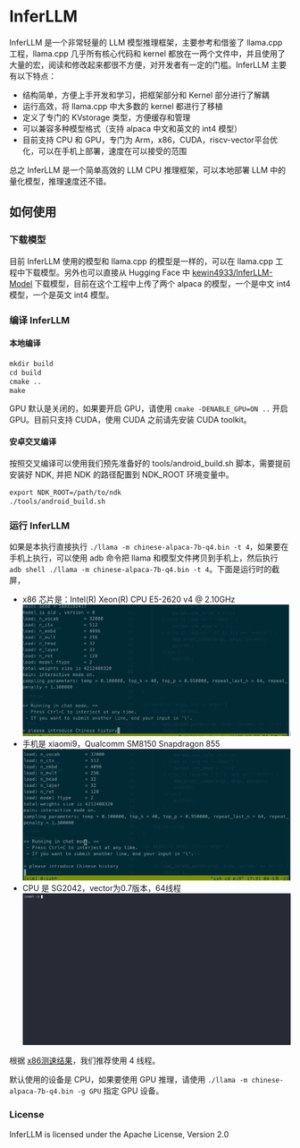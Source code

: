 # InferLLM

InferLLM 是一个非常轻量的 LLM 模型推理框架，主要参考和借鉴了 llama.cpp 工程，llama.cpp 几乎所有核心代码和 kernel 都放在一两个文件中，并且使用了大量的宏，阅读和修改起来都很不方便，对开发者有一定的门槛。InferLLM 主要有以下特点：

- 结构简单，方便上手开发和学习，把框架部分和 Kernel 部分进行了解耦
- 运行高效，将 llama.cpp 中大多数的 kernel 都进行了移植
- 定义了专门的 KVstorage 类型，方便缓存和管理
- 可以兼容多种模型格式（支持 alpaca 中文和英文的 int4 模型）
- 目前支持 CPU 和 GPU，专门为 Arm，x86，CUDA，riscv-vector平台优化，可以在手机上部署，速度在可以接受的范围

总之 InferLLM 是一个简单高效的 LLM CPU 推理框架，可以本地部署 LLM 中的量化模型，推理速度还不错。

## 如何使用
### 下载模型
目前 InferLLM 使用的模型和 llama.cpp 的模型是一样的，可以在 llama.cpp 工程中下载模型。另外也可以直接从 Hugging Face 中 [kewin4933/InferLLM-Model](https://huggingface.co/kewin4933/InferLLM-Model/tree/main) 下载模型，目前在这个工程中上传了两个 alpaca 的模型，一个是中文 int4 模型，一个是英文 int4 模型。
### 编译 InferLLM
#### 本地编译
```shell
mkdir build
cd build
cmake ..
make
```
GPU 默认是关闭的，如果要开启 GPU，请使用 `cmake -DENABLE_GPU=ON ..` 开启 GPU。目前只支持 CUDA，使用 CUDA 之前请先安装 CUDA toolkit。

#### 安卓交叉编译
按照交叉编译可以使用我们预先准备好的 tools/android_build.sh 脚本，需要提前安装好 NDK, 并把 NDK 的路径配置到 NDK_ROOT 环境变量中。
```shell
export NDK_ROOT=/path/to/ndk
./tools/android_build.sh
```
### 运行 InferLLM
如果是本执行直接执行 `./llama -m chinese-alpaca-7b-q4.bin -t 4`，如果要在手机上执行，可以使用 adb 命令把 llama 和模型文件拷贝到手机上，然后执行 `adb shell ./llama -m chinese-alpaca-7b-q4.bin -t 4`。下面是运行时的截屏，
- x86 芯片是：Intel(R) Xeon(R) CPU E5-2620 v4 @ 2.10GHz
![x86执行](./assets/x86.gif)
- 手机是 xiaomi9，Qualcomm SM8150 Snapdragon 855
![手机执行](./assets/android.gif)
- CPU 是 SG2042，vector为0.7版本，64线程
![SG2042执行](./assets/sg2042.gif)

根据 [x86测速结果](./docs/profile.md)，我们推荐使用 4 线程。

默认使用的设备是 CPU，如果要使用 GPU 推理，请使用 `./llama -m chinese-alpaca-7b-q4.bin -g GPU` 指定 GPU 设备。

### License
InferLLM is licensed under the Apache License, Version 2.0
